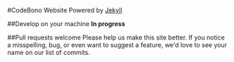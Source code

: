 #CodeBono Website
Powered by [Jekyll](http://jekyllrb.com/docs/installation/)

##Develop on your machine
**In progress**

##Pull requests welcome
Please help us make this site better. If you notice a misspelling, bug, or even want to suggest a feature, we'd love to see your name on our list of commits.
